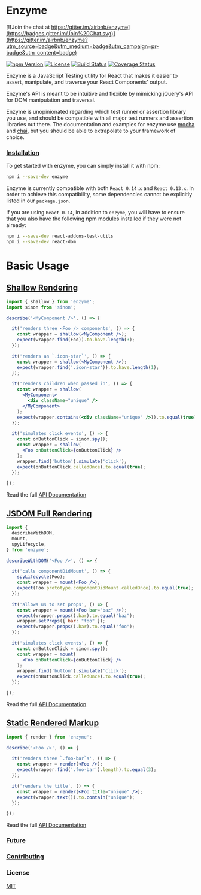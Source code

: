 Enzyme
=======

[![Join the chat at https://gitter.im/airbnb/enzyme](https://badges.gitter.im/Join%20Chat.svg)](https://gitter.im/airbnb/enzyme?utm_source=badge&utm_medium=badge&utm_campaign=pr-badge&utm_content=badge)

[![npm Version](https://img.shields.io/npm/v/enzyme.svg)](https://www.npmjs.com/package/enzyme) [![License](https://img.shields.io/npm/l/enzyme.svg)](https://www.npmjs.com/package/enzyme) [![Build Status](https://travis-ci.org/airbnb/enzyme.svg)](https://travis-ci.org/airbnb/enzyme) [![Coverage Status](https://coveralls.io/repos/airbnb/enzyme/badge.svg?branch=master&service=github)](https://coveralls.io/github/airbnb/enzyme?branch=master)

Enzyme is a JavaScript Testing utility for React that makes it easier to assert, manipulate,
and traverse your React Components' output.

Enzyme's API is meant to be intuitive and flexible by mimicking jQuery's API for DOM manipulation
and traversal.

Enzyme is unopinionated regarding which test runner or assertion library you use, and should be
compatible with all major test runners and assertion libraries out there. The documentation and
examples for enzyme use [mocha](https://mochajs.org/) and [chai](http://chaijs.com/), but you
should be able to extrapolate to your framework of choice.



### [Installation](/docs/installation/README.md)

To get started with enzyme, you can simply install it with npm:

```bash
npm i --save-dev enzyme
```

Enzyme is currently compatible with both `React 0.14.x` and `React 0.13.x`. In order to achieve
this compatibility, some dependencies cannot be explicitly listed in our `package.json`.

If you are using `React 0.14`, in addition to `enzyme`, you will have to ensure that you also
have the following npm modules installed if they were not already:

```bash
npm i --save-dev react-addons-test-utils
npm i --save-dev react-dom
```


Basic Usage
===========

## [Shallow Rendering](/docs/api/shallow.md)

```jsx
import { shallow } from 'enzyme';
import sinon from 'sinon';

describe('<MyComponent />', () => {

  it('renders three <Foo /> components', () => {
    const wrapper = shallow(<MyComponent />);
    expect(wrapper.find(Foo)).to.have.length(3);
  });

  it('renders an `.icon-star`', () => {
    const wrapper = shallow(<MyComponent />);
    expect(wrapper.find('.icon-star')).to.have.length(1);
  });

  it('renders children when passed in', () => {
    const wrapper = shallow(
      <MyComponent>
        <div className="unique" />
      </MyComponent>
    );
    expect(wrapper.contains(<div className="unique" />)).to.equal(true);
  });

  it('simulates click events', () => {
    const onButtonClick = sinon.spy();
    const wrapper = shallow(
      <Foo onButtonClick={onButtonClick} />
    );
    wrapper.find('button').simulate('click');
    expect(onButtonClick.calledOnce).to.equal(true);
  });

});
```

Read the full [API Documentation](/docs/api/shallow.md)



## [JSDOM Full Rendering](/docs/api/mount.md)

```jsx
import {
  describeWithDOM,
  mount,
  spyLifecycle,
} from 'enzyme';

describeWithDOM('<Foo />', () => {

  it('calls componentDidMount', () => {
    spyLifecycle(Foo);
    const wrapper = mount(<Foo />);
    expect(Foo.prototype.componentDidMount.calledOnce).to.equal(true);
  });

  it('allows us to set props', () => {
    const wrapper = mount(<Foo bar="baz" />);
    expect(wrapper.props().bar).to.equal("baz");
    wrapper.setProps({ bar: "foo" });
    expect(wrapper.props().bar).to.equal("foo");
  });

  it('simulates click events', () => {
    const onButtonClick = sinon.spy();
    const wrapper = mount(
      <Foo onButtonClick={onButtonClick} />
    );
    wrapper.find('button').simulate('click');
    expect(onButtonClick.calledOnce).to.equal(true);
  });

});
```

Read the full [API Documentation](/docs/api/mount.md)


## [Static Rendered Markup](/docs/api/render.md)

```jsx
import { render } from 'enzyme';

describe('<Foo />', () => {

  it('renders three `.foo-bar`s', () => {
    const wrapper = render(<Foo />);
    expect(wrapper.find('.foo-bar').length).to.equal(3);
  });

  it('renders the title', () => {
    const wrapper = render(<Foo title="unique" />);
    expect(wrapper.text()).to.contain("unique");
  });

});
```

Read the full [API Documentation](/docs/api/render.md)


### [Future](/docs/future.md)

### [Contributing](/CONTRIBUTING.md)

### License

[MIT](/LICENSE.md)

